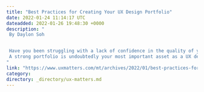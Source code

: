 ```yaml
---
title: "Best Practices for Creating Your UX Design Portfolio"
date: 2022-01-24 11:14:17 UTC
dateadded: 2022-01-26 19:48:30 +0000
description: "
 By Daylon Soh 


 Have you been struggling with a lack of confidence in the quality of your existing UX design portfolio—perhaps because companies are not responding to your job applications? Are you wondering which areas of your portfolio you should change or keep as they are? If you’re creating a new design portfolio, are you unsure where to begin? UX designers commonly face such situations as these—especially those who are just starting out in UX design. 
 A strong portfolio is undoubtedly your most important asset as a UX design professional. It is a platform that lets you demonstrate your skills and showcase your personality. A good portfolio can help you to land interviews for your ideal job or attract clients for freelance projects. However, with the vast amount of competition that’s out there, many of you are probably wondering: How can I make my portfolio stand out? Read More 
"
link: "https://www.uxmatters.com/mt/archives/2022/01/best-practices-for-creating-your-ux-design-portfolio.php"
category:
directory: _directory/ux-matters.md
---
```

